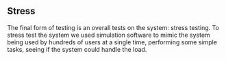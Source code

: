 ## Stress

The final form of testing is an overall tests on the system: stress testing. To stress test the system we used simulation software to mimic the system being used by hundreds of users at a single time, performing some simple tasks, seeing if the system could handle the load.